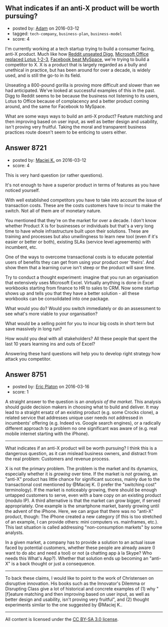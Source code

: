 ## What indicates if an anti-X product will be worth pursuing?

- posted by: [Adam](https://stackexchange.com/users/1970750/adam) on 2016-03-12
- tagged: `tech-company`, `business-plan`, `business-model`
- score: 4

I'm currently working at a tech startup trying to build a consumer facing, anti-X product. Much like how [Reddit unseated Digg](https://www.reddit.com/r/OutOfTheLoop/comments/38107m/what_caused_so_many_former_diggcom_users_to/), [Microsoft Office replaced Lotus 1-2-3](http://www.theregister.co.uk/2013/01/31/when_lotus_met_excel/), [Facebook beat MySpace](http://www.forbes.com/sites/adamhartung/2011/01/14/why-facebook-beat-myspace/#a810ff37023c), we're trying to build a competitor to X. X is a product that is largely regarded as a bully and unethical in practice, but has been around for over a decade, is widely used, and is still the go-to in its field.

Unseating a 800-pound gorilla is proving more difficult and slower than we had anticipated. We've looked at successful examples of this in the past. Digg to Reddit seems to be because the business not listening to its users, Lotus to Office because of complacency and a better product coming around, and the same for Facebook to MySpace.

What are some ways ways to build an anti-X product? Feature matching and then improving based on user input, as well as better design and usability, isn't proving very fruitful. Taking the moral and transparent business practices route doesn't seem to be enticing to users either.


## Answer 8721

- posted by: [Maciej K.](https://stackexchange.com/users/7439907/maciej-k) on 2016-03-12
- score: 4

This is very hard question (or rather questions).

It's not enough to have a superior product in terms of features as you have noticed yourself.

With well established competitors you have to take into account the issue of transaction costs. These are the costs customers have to incur to make the switch. Not all of them are of monetary nature.

You mentioned that they're on the market for over a decade. I don't know whether Product X is for businesses or individuals but that's a very long time to have whole infrastructure built upon their solutions. These are training and processes but also unwilingness to learn new tool (even if it's easier or better or both), existing SLAs (service level agreements) with incumbent, etc.

One of the ways to overcome transactional costs is to educate potential users of benefits they can get from using your product over 'theirs'. And show them that a learning curve isn't steep or the product will save time.

Try to conduct a thought experiment: imagine that you run an organisation that extensively uses Microsoft Excel. Virtually anything is done in Excel workbooks starting from finance to HR to sales to CRM. Now some startup shows up and tells you that they have a better solution - all these workbooks can be consolidated into one package. 

What would you do? Would you switch immediately or do an assessment to see what's more viable to your organisation? 

What would be a selling point for you to incur big costs in short term but save massively in long run?

How would you deal with all stakeholders? All these people that spent the last 10 years learning ins and outs of Excel?

Answering these hard questions will help you to develop right strategy how attack you competitor.


## Answer 8751

- posted by: [Eric Platon](https://stackexchange.com/users/1533/eric-platon) on 2016-03-16
- score: 1

A straight answer to the question is an *analysis of the market*. This analysis should guide decision makers in choosing what to build and deliver. It may lead to a straight ersatz of an existing product (e.g. some Crocks clone), a related service that addresses unique user needs not addressed in incumbents' offering (e.g. Indeed vs. Google search engines), or a radically different approach to a problem no one significant was aware of (e.g. real mobile internet starting with the iPhone).

---
What indicates if an anti-X product will be worth pursuing? I think this is a dangerous question, as it can mislead business owners, and distract from the real problem: Customers and revenue process.

X is not the primary problem. The problem is the market and its dynamics, especially whether it is *growing* over time. If the market is *not* growing, an "anti-X" product has little chance for significant success, mainly due to the transactional cost mentioned by @Maciej K. (I prefer the "switching cost" terminology). If the market is noticeably growing, there should be enough untapped customers to serve, even with a bare copy on an existing product (modulo IP). A third alternative is that the market can grow bigger, if served appropriately. One example is the smartphone market, barely growing until the advent of the iPhone. Here, we can argue that there was no "anti-X" product, though: The iPhone created a new category (if this is too stretched of an example, I can provide others: mini computers vs. mainframes, etc.). This last situation is called addressing "non-consumption markets" by some analysts.

In a given market, a company has to provide a solution to an actual issue faced by potential customers, whether these people are already aware (I want to do abc and need a tool) or not (a chatting app à la Skype? Who needs this What's App?). Whether that solution ends up becoming an "anti-X" is a back thought or just a consequence.

---
To back these claims, I would like to point to the work of Christensen on disruptive innovation. His books such as the Innovator's Dilemma or Disrupting Class give a lot of historical and concrete examples of (1) why "[f]eature matching and then improving based on user input, as well as better design and usability, isn't proving very fruitful", and (2) thought experiments similar to the one suggested by @Maciej K..



---

All content is licensed under the [CC BY-SA 3.0 license](https://creativecommons.org/licenses/by-sa/3.0/).
